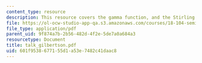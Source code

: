 ```yaml
---
content_type: resource
description: This resource covers the gamma function, and the Stirling's formula.
file: https://ol-ocw-studio-app-qa.s3.amazonaws.com/courses/18-104-seminar-in-analysis-applications-to-number-theory-fall-2006/601f9538677155d1a53e7482c41daac8_talk_gilbertson.pdf
file_type: application/pdf
parent_uid: 9f874a7b-2b56-482d-4f2e-5de7a0a684a3
resourcetype: Document
title: talk_gilbertson.pdf
uid: 601f9538-6771-55d1-a53e-7482c41daac8
---
```

